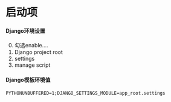 # 启动项
#### Django环境设置
0. 勾选enable....
1. Django project root
2. settings
3. manage script
#### Django模板环境值
```
PYTHONUNBUFFERED=1;DJANGO_SETTINGS_MODULE=app_root.settings
```